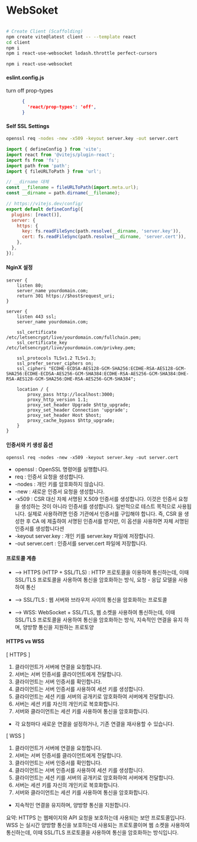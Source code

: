 # WebSoket

```bash

# Create Client (Scaffolding)
npm create vite@latest client -- --template react
cd client
npm i
npm i react-use-websocket lodash.throttle perfect-cursors

npm i react-use-websocket
```

#### eslint.config.js

turn off prop-types

```json
      {
        'react/prop-types': 'off',
      }
```

#### Self SSL Settings

```bash
openssl req -nodes -new -x509 -keyout server.key -out server.cert

```

```js
import { defineConfig } from 'vite';
import react from '@vitejs/plugin-react';
import fs from 'fs';
import path from 'path';
import { fileURLToPath } from 'url';

// __dirname 대체
const __filename = fileURLToPath(import.meta.url);
const __dirname = path.dirname(__filename);

// https://vitejs.dev/config/
export default defineConfig({
  plugins: [react()],
  server: {
    https: {
      key: fs.readFileSync(path.resolve(__dirname, 'server.key')),
      cert: fs.readFileSync(path.resolve(__dirname, 'server.cert')),
    },
  },
});
```

#### NginX 설정

```
server {
    listen 80;
    server_name yourdomain.com;
    return 301 https://$host$request_uri;
}

server {
    listen 443 ssl;
    server_name yourdomain.com;

    ssl_certificate /etc/letsencrypt/live/yourdomain.com/fullchain.pem;
    ssl_certificate_key /etc/letsencrypt/live/yourdomain.com/privkey.pem;

    ssl_protocols TLSv1.2 TLSv1.3;
    ssl_prefer_server_ciphers on;
    ssl_ciphers "ECDHE-ECDSA-AES128-GCM-SHA256:ECDHE-RSA-AES128-GCM-SHA256:ECDHE-ECDSA-AES256-GCM-SHA384:ECDHE-RSA-AES256-GCM-SHA384:DHE-RSA-AES128-GCM-SHA256:DHE-RSA-AES256-GCM-SHA384";

    location / {
        proxy_pass http://localhost:3000;
        proxy_http_version 1.1;
        proxy_set_header Upgrade $http_upgrade;
        proxy_set_header Connection 'upgrade';
        proxy_set_header Host $host;
        proxy_cache_bypass $http_upgrade;
    }
}

````

#### 인증서와 키 생성 옵션

`openssl req -nodes -new -x509 -keyout server.key -out server.cert`

-  openssl : OpenSSL 명령어를 실행합니다.
- req : 인증서 요청을 생성합니다.
- -nodes : 개인 키를 암호화하지 않습니다.
- -new : 새로운 인증서 요청을 생성합니다.
-  -x509 : CSR 대신 자체 서명된 X.509 인증서를 생성합니다. 이것은 인증서 요청을 생성하는 것이 아니라 인증서를 생성합니다. 일반적으로 테스트 목적으로 사용됩니다. 실제로 사용하려면 인증 기관에서 인증서를 구입해야 합니다. 즉, CSR 을 생성한 후 CA 에 제출하여 서명된 인증서를 받지만, 이 옵션을 사용하면 자체 서명된 인증서를 생성합니다션
- -keyout server.key : 개인 키를 server.key 파일에 저장합니다.
- -out server.cert : 인증서를 server.cert 파일에 저장합니다.

#### 프로토콜 계층

- --> HTTPS (HTTP + SSL/TLS) : HTTP 프로토콜을 이용하여 통신하는데, 이때 SSL/TLS 프로토콜을 사용하여 통신을 암호화하는 방식, 요청 - 응답 모델을 사용하여 통신

- --> SSL/TLS : 웹 서버와 브라우저 사이의 통신을 암호화하는 프로토콜

- --> WSS: WebSocket + SSL/TLS, 웹 소켓을 사용하여 통신하는데, 이때 SSL/TLS 프로토콜을 사용하여 통신을 암호화하는 방식, 지속적인 연결을 유지 하며, 양방향 통신을 지원하는 프로토양

#### HTTPS vs WSS

[ HTTPS ]
1. 클라이언트가 서버에 연결을 요청합니다.
2. 서버는 서버 인증서를 클라이언트에게 전달합니다.
3. 클라이언트는 서버 인증서를 확인합니다.
4. 클라이언트는 서버 인증서를 사용하여 세션 키를 생성합니다.
5. 클라이언트는 세션 키를 서버의 공개키로 암호화하여 서버에게 전달합니다.
6. 서버는 세션 키를 자신의 개인키로 복호화합니다.
7. 서버와 클라이언트는 세션 키를 사용하여 통신을 암호화합니다.
- 각 요청마다 새로운 연결을 설정하거나, 기존 연결을 재사용할 수 있습니다.

[ WSS ]
1. 클라이언트가 서버에 연결을 요청합니다.
2. 서버는 서버 인증서를 클라이언트에게 전달합니다.
3. 클라이언트는 서버 인증서를 확인합니다.
4. 클라이언트는 서버 인증서를 사용하여 세션 키를 생성합니다.
5. 클라이언트는 세션 키를 서버의 공개키로 암호화하여 서버에게 전달합니다.
6. 서버는 세션 키를 자신의 개인키로 복호화합니다.
7. 서버와 클라이언트는 세션 키를 사용하여 통신을 암호화합니다.
- 지속적인 연결을 유지하며, 양방향 통신을 지원합니다.

요약:
HTTPS 는 웹페이지와 API 요청을 보호하는데 사용되는 보안 프로토콜입니다.
WSS 는 실시간 양방향 통신을 보호하는데 사용되는 프로토콜이며
     웹 소켓을 사용하여 통신하는데, 이때 SSL/TLS 프로토콜을 사용하여 통신을 암호화하는 방식입니다.
